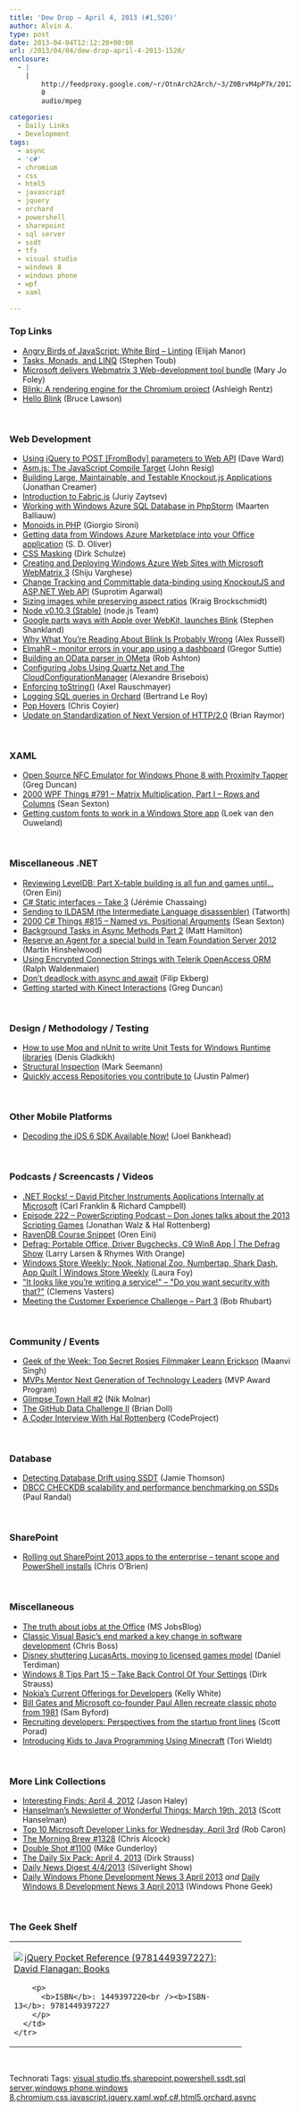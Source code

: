 ```yaml
---
title: 'Dew Drop – April 4, 2013 (#1,520)'
author: Alvin A.
type: post
date: 2013-04-04T12:12:20+00:00
url: /2013/04/04/dew-drop-april-4-2013-1520/
enclosure:
  - |
    |
        http://feedproxy.google.com/~r/OtnArch2Arch/~3/Z0BrvM4pP7k/20121538_cx-rising-pt3_040312.mp3
        0
        audio/mpeg
        
categories:
  - Daily Links
  - Development
tags:
  - async
  - 'c#'
  - chromium
  - css
  - html5
  - javascript
  - jquery
  - orchard
  - powershell
  - sharepoint
  - sql server
  - ssdt
  - tfs
  - visual studio
  - windows 8
  - windows phone
  - wpf
  - xaml

---
```

### <a name="top"></a>Top Links

  * <a href="http://www.elijahmanor.com/2013/04/angry-birds-of-javascript-white-bird.html" target="_blank">Angry Birds of JavaScript: White Bird &#8211; Linting</a> (Elijah Manor)
  * <a href="http://blogs.msdn.com/b/pfxteam/archive/2013/04/03/tasks-monads-and-linq.aspx" target="_blank">Tasks, Monads, and LINQ</a> (Stephen Toub)
  * <a href="http://www.zdnet.com/microsoft-delivers-webmatrix-3-web-development-tool-bundle-7000013462/" target="_blank">Microsoft delivers Webmatrix 3 Web-development tool bundle</a> (Mary Jo Foley)
  * <a href="http://feedproxy.google.com/~r/GDBcode/~3/Ivy-555Yhck/blink-rendering-engine-for-chromium.html" target="_blank">Blink: A rendering engine for the Chromium project</a> (Ashleigh Rentz)
  * <a href="http://www.brucelawson.co.uk/2013/hello-blink/" target="_blank">Hello Blink</a> (Bruce Lawson)

&#160;

### <a name="web"></a>Web Development

  * <a href="http://feedproxy.google.com/~r/Encosia/~3/IwFKltmGGTE/" target="_blank">Using jQuery to POST [FromBody] parameters to Web API</a> (Dave Ward)
  * <a href="http://ejohn.org/blog/asmjs-javascript-compile-target/" target="_blank">Asm.js: The JavaScript Compile Target</a> (John Resig)
  * <a href="http://feedproxy.google.com/~r/nettuts/~3/IfYJEM4gW1U/" target="_blank">Building Large, Maintainable, and Testable Knockout.js Applications</a> (Jonathan Creamer)
  * <a href="http://feedproxy.google.com/~r/SitepointFeed/~3/X_HBJaED5ec/" target="_blank">Introduction to Fabric.js</a> (Juriy Zaytsev)
  * <a href="http://feedproxy.google.com/~r/jetbrains_webIde/~3/vxLpW_LvjSg/" target="_blank">Working with Windows Azure SQL Database in PhpStorm</a> (Maarten Balliauw)
  * <a href="http://feeds.dzone.com/~r/zones/agile/~3/owOj2OxdUUM/monoids-php" target="_blank">Monoids in PHP</a> (Giorgio Sironi)
  * <a href="http://blogs.msdn.com/b/officeapps/archive/2013/04/03/getting-data-from-windows-azure-marketplace-into-your-office-application.aspx" target="_blank">Getting data from Windows Azure Marketplace into your Office application</a> (S. D. Oliver)
  * <a href="http://feedproxy.google.com/~r/html5rocks/~3/CmMx8pFxuak/" target="_blank">CSS Masking</a> (Dirk Schulze)
  * <a href="http://feedproxy.google.com/~r/ShijuVBlog/~3/fx79Df40e80/creating-and-deploying-windows-azure-web-sites-with-microsoft-webmatrix-3.aspx" target="_blank">Creating and Deploying Windows Azure Web Sites with Microsoft WebMatrix 3</a> (Shiju Varghese)
  * <a href="http://feedproxy.google.com/~r/netCurryRecentArticles/~3/wo_n8JG8Gt4/ShowArticle.aspx" target="_blank">Change Tracking and Committable data-binding using KnockoutJS and ASP.NET Web API</a> (Suprotim Agarwal)
  * <a href="http://kraigbrockschmidt.com/blog/?p=693" target="_blank">Sizing images while preserving aspect ratios</a> (Kraig Brockschmidt)
  * <a href="http://blog.nodejs.org/2013/04/03/node-v0-10-3-stable/" target="_blank">Node v0.10.3 (Stable)</a> (node.js Team)
  * <a href="http://feedproxy.google.com/~r/cnet/tcoc/~3/JFwsGH54s2c/" target="_blank">Google parts ways with Apple over WebKit, launches Blink</a> (Stephen Shankland)
  * <a href="http://infrequently.org/2013/04/probably-wrong/" target="_blank">Why What You’re Reading About Blink Is Probably Wrong</a> (Alex Russell)
  * <a href="http://gregorsuttie.com/2013/04/03/elmahr-monitor-errors-in-your-app-using-a-dashboard/" target="_blank">ElmahR – monitor errors in your app using a dashboard</a> (Gregor Suttie)
  * <a href="http://codeofrob.com/entries/building-an-odata-parser-in-ometa.html" target="_blank">Building an OData parser in OMeta</a> (Rob Ashton)
  * <a href="http://alexandrebrisebois.wordpress.com/2013/04/03/configuring-jobs-using-quartz-net-and-the-cloudconfigurationmanager/" target="_blank">Configuring Jobs Using Quartz.Net and The CloudConfigurationManager</a> (Alexandre Brisebois)
  * <a href="http://feedproxy.google.com/~r/2ality/~3/TTTHJMHx6ug/enforcing-tostring.html" target="_blank">Enforcing toString()</a> (Axel Rauschmayer)
  * <a href="http://weblogs.asp.net/bleroy/archive/2013/04/03/logging-sql-queries-in-orchard.aspx" target="_blank">Logging SQL queries in Orchard</a> (Bertrand Le Roy)
  * <a href="http://css-tricks.com/pop-hovers/" target="_blank">Pop Hovers</a> (Chris Coyier)
  * <a href="http://blogs.msdn.com/b/interoperability/archive/2013/04/03/update-on-standardization-of-next-version-of-http-2-0.aspx" target="_blank">Update on Standardization of Next Version of HTTP/2.0</a> (Brian Raymor)

&#160;

### <a name="silverlight"></a>XAML

  * <a href="http://coolthingoftheday.blogspot.com/2013/04/open-source-nfc-emulator-for-windows.html" target="_blank">Open Source NFC Emulator for Windows Phone 8 with Proximity Tapper</a> (Greg Duncan)
  * <a href="http://wpf.2000things.com/2013/04/04/791-matrix-multiplication-part-i-rows-and-columns/" target="_blank">2000 WPF Things #791 – Matrix Multiplication, Part I – Rows and Columns</a> (Sean Sexton)
  * <a href="http://loekvandenouweland.com/index.php/2013/04/getting-custom-fonts-to-work-in-a-windows-store-app/" target="_blank">Getting custom fonts to work in a Windows Store app</a> (Loek van den Ouweland)

&#160;

### <a name="dotnet"></a>Miscellaneous .NET

  * <a href="http://feedproxy.google.com/~r/AyendeRahien/~3/RLacnxLHLtk/reviewing-leveldb-part-x-table-building-is-all-fun-and-games-until" target="_blank">Reviewing LevelDB: Part X–table building is all fun and games until…</a> (Oren Eini)
  * <a href="http://thinkbeforecoding.com/post/2013/04/04/C-Static-interfaces-ndash%3B-Take-3" target="_blank">C# Static interfaces &ndash; Take 3</a> (Jérémie Chassaing)
  * <a href="http://feedproxy.google.com/~r/geekswithblogs/~3/r7zNNebjt9M/sending-to-ildasm-the-intermediate-language-disassenbler.aspx" target="_blank">Sending to ILDASM (the Intermediate Language disassenbler)</a> (Tatworth)
  * <a href="http://csharp.2000things.com/2013/04/04/815-named-vs-positional-arguments/" target="_blank">2000 C# Things #815 – Named vs. Positional Arguments</a> (Sean Sexton)
  * <a href="http://matthamilton.net/background-tasks-in-async-methods-2" target="_blank">Background Tasks in Async Methods Part 2</a> (Matt Hamilton)
  * <a href="http://feeds.hinshelwood.com/~/39681298/0/visualstudioalm~Reserve-an-Agent-for-a-special-build-in-Team-Foundation-Server/" target="_blank">Reserve an Agent for a special build in Team Foundation Server 2012</a> (Martin Hinshelwood)
  * <a href="http://feedproxy.google.com/~r/Telerik/~3/qwMhdTR1DuU/using-encrypted-connection-strings-with-telerik-openaccess-orm" target="_blank">Using Encrypted Connection Strings with Telerik OpenAccess ORM</a> (Ralph Waldenmaier)
  * <a href="http://blog.filipekberg.se/2013/04/03/dont-deadlock-with-async-and-await/" target="_blank">Don’t deadlock with async and await</a> (Filip Ekberg)
  * <a href="http://channel9.msdn.com/coding4fun/kinect/Getting-started-with-Kinect-Interactions" target="_blank">Getting started with Kinect Interactions</a> (Greg Duncan)

&#160;

### <a name="design"></a>Design / Methodology / Testing

  * <a href="http://feedproxy.google.com/~r/outcoldman_en/~3/wsDLsOeRfA8/332" target="_blank">How to use Moq and nUnit to write Unit Tests for Windows Runtime libraries</a> (Denis Gladkikh)
  * <a href="http://blog.ploeh.dk/2013/04/04/structural-inspection" target="_blank">Structural Inspection</a> (Mark Seemann)
  * <a href="https://github.com/blog/1458-quickly-access-repositories-you-contribute-to" target="_blank">Quickly access Repositories you contribute to</a> (Justin Palmer)

&#160;

### <a name="mobile"></a>Other Mobile Platforms

  * <a href="http://feedproxy.google.com/~r/nettuts/~3/wZvDrOfbKbc/" target="_blank">Decoding the iOS 6 SDK Available Now!</a> (Joel Bankhead)

&#160;

### <a name="podcasts"></a>Podcasts / Screencasts / Videos

  * <a href="http://www.dotnetrocks.com/default.aspx?ShowNum=860" target="_blank">.NET Rocks! &#8211; David Pitcher Instruments Applications Internally at Microsoft</a> (Carl Franklin & Richard Campbell)
  * <a href="http://feedproxy.google.com/~r/Powerscripting/~3/HuPZtg4Vs_E/episode-222-power-scripting-podcast-don-jones-talks-about-the-2013-scripting-games" target="_blank">Episode 222 &#8211; PowerScripting Podcast &#8211; Don Jones talks about the 2013 Scripting Games</a> (Jonathan Walz & Hal Rottenberg)
  * <a href="http://feedproxy.google.com/~r/AyendeRahien/~3/N7LEn7lh49A/ravendb-course-snippet" target="_blank">RavenDB Course Snippet</a> (Oren Eini)
  * <a href="http://channel9.msdn.com/Shows/The-Defrag-Show/Defrag-Portable-Office-Driver-Bugchecks-C9-Win8-App" target="_blank">Defrag: Portable Office, Driver Bugchecks, C9 Win8 App | The Defrag Show</a> (Larry Larsen & Rhymes With Orange)
  * <a href="http://channel9.msdn.com/Shows/Windows-Store-Weekly/Windows-Store-Weekly-Nook-National-Zoo-Numbertap-Shark-Dash-App-Quilt" target="_blank">Windows Store Weekly: Nook, National Zoo, Numbertap, Shark Dash, App Quilt | Windows Store Weekly</a> (Laura Foy)
  * <a href="http://channel9.msdn.com/Blogs/Subscribe/do-you-want-security-with-that" target="_blank">"It looks like you&#8217;re writing a service!" &#8211; "Do you want security with that?"</a> (Clemens Vasters)
  * <a href="http://feedproxy.google.com/~r/OtnArch2Arch/~3/Z0BrvM4pP7k/20121538_cx-rising-pt3_040312.mp3" target="_blank">Meeting the Customer Experience Challenge &#8211; Part 3</a> (Bob Rhubart)

&#160;

### <a name="events"></a>Community / Events

  * <a href="http://www.geekadelphia.com/2013/04/03/geek-of-the-week-top-secret-rosies-filmmaker-leann-erickson/" target="_blank">Geek of the Week: Top Secret Rosies Filmmaker Leann Erickson</a> (Maanvi Singh)
  * <a href="http://blogs.msdn.com/b/mvpawardprogram/archive/2013/04/03/mvps-mentor-next-generation-of-technology-leaders.aspx" target="_blank">MVPs Mentor Next Generation of Technology Leaders</a> (MVP Award Program)
  * <a href="http://blog.getglimpse.com/2013/04/03/glimpse-town-hall-2/" target="_blank">Glimpse Town Hall #2</a> (Nik Molnar)
  * <a href="https://github.com/blog/1450-the-github-data-challenge-ii" target="_blank">The GitHub Data Challenge II</a> (Brian Doll)
  * <a href="http://www.codeproject.com/Articles/571945/A-Coder-Interview-With-Hal-Rottenberg" target="_blank">A Coder Interview With Hal Rottenberg</a> (CodeProject)

&#160;

### <a name="sql"></a>Database

  * <a href="http://feedproxy.google.com/~r/jamiet/~3/NG5g2NQNbzo/detecting-database-drift-using-ssdt.aspx" target="_blank">Detecting Database Drift using SSDT</a> (Jamie Thomson)
  * <a href="http://feedproxy.google.com/~r/PaulSRandal/~3/qeJdCcH3cq4/" target="_blank">DBCC CHECKDB scalability and performance benchmarking on SSDs</a> (Paul Randal)

&#160;

### <a name="sp"></a>SharePoint

  * <a href="http://feedproxy.google.com/~r/ChrisObrien/~3/0PtLmecLxFg/rolling-out-sharepoint-2013-apps-to.html" target="_blank">Rolling out SharePoint 2013 apps to the enterprise &#8211; tenant scope and PowerShell installs</a> (Chris O&#8217;Brien)

&#160;

### <a name="misc"></a>Miscellaneous

  * <a href="http://feeds.microsoftjobsblog.com/~r/MicrosoftJobsBlog/~3/8XOMC0zGJUM/truth-about-jobs-at-the-office" target="_blank">The truth about jobs at the Office</a> (MS JobsBlog)
  * <a href="http://www.codeproject.com/Articles/572061/Classic-Visual-Basic-s-end-marked-a-key-change-in" target="_blank">Classic Visual Basic’s end marked a key change in software development</a> (Chris Boss)
  * <a href="http://feedproxy.google.com/~r/cnet/tcoc/~3/DvLlvExT6lE/" target="_blank">Disney shuttering LucasArts, moving to licensed games model</a> (Daniel Terdiman)
  * <a href="http://feeds.feedblitz.com/~/39685722/0/dirkstrauss~Windows-Tips-Part-%e2%80%93-Take-Back-Control-Of-Your-Settings" target="_blank">Windows 8 Tips Part 15 – Take Back Control Of Your Settings</a> (Dirk Strauss)
  * <a href="http://kelly.whitepdx.com/post/108" target="_blank">Nokia&#8217;s Current Offerings for Developers</a> (Kelly White)
  * <a href="http://www.theverge.com/2013/4/4/4181852/bill-gates-and-paul-allen-pose-for-microsoft-photo-reenactment" target="_blank">Bill Gates and Microsoft co-founder Paul Allen recreate classic photo from 1981</a> (Sam Byford)
  * <a href="http://feedproxy.google.com/~r/geekwire/~3/4WOjgNtQFtI/" target="_blank">Recruiting developers: Perspectives from the startup front lines</a> (Scott Porad)
  * <a href="https://blogs.oracle.com/java/entry/introducing_kids_to_java_programming" target="_blank">Introducing Kids to Java Programming Using Minecraft</a> (Tori Wieldt)

&#160;

### <a name="links"></a>More Link Collections

  * <a href="http://jasonhaley.com/blog/post.aspx?id=05017480-edab-4265-8958-b26a7b7773d5" target="_blank">Interesting Finds: April 4, 2012</a> (Jason Haley)
  * <a href="http://feeds.hanselman.com/~/39687256/0/scotthanselman~Hanselmans-Newsletter-of-Wonderful-Things-March-th.aspx" target="_blank">Hanselman&#8217;s Newsletter of Wonderful Things: March 19th, 2013</a> (Scott Hanselman)
  * <a href="http://blogs.msdn.com/b/robcaron/archive/2013/04/03/top-10-microsoft-developer-links-for-wednesday-april-3rd.aspx" target="_blank">Top 10 Microsoft Developer Links for Wednesday, April 3rd</a> (Rob Caron)
  * <a href="http://feedproxy.google.com/~r/ReflectivePerspective/~3/MkkDD4aaMSc/" target="_blank">The Morning Brew #1328</a> (Chris Alcock)
  * <a href="http://afreshcup.com/home/2013/4/4/double-shot-1100.html" target="_blank">Double Shot #1100</a> (Mike Gunderloy)
  * <a href="http://feeds.feedblitz.com/~/39684757/0/dirkstrauss~The-Daily-Six-Pack-April" target="_blank">The Daily Six Pack: April 4, 2013</a> (Dirk Strauss)
  * <a href="http://feedproxy.google.com/~r/silverlightshow/~3/vg5o6BFbv38/Daily-News-Digest-4-4-2013.aspx" target="_blank">Daily News Digest 4/4/2013</a> (Silverlight Show)
  * <a href="http://feedproxy.google.com/~r/Windowsphonegeek/~3/SNQy23g7fl8/daily-windows-phone-development-news-3-april-2013" target="_blank">Daily Windows Phone Development News 3 April 2013</a> _and_ <a href="http://feedproxy.google.com/~r/Windowsphonegeek/~3/EtgQYsB3dys/daily-windows-8-development-news-3-april-2013" target="_blank">Daily Windows 8 Development News 3 April 2013</a> (Windows Phone Geek)

&#160;

### <a name="shelf"></a>The Geek Shelf

<div style="padding-bottom: 0px; margin: 0px; padding-left: 0px; padding-right: 0px; display: inline; float: none; padding-top: 0px" id="scid:7dc1bd33-94bd-46fd-a20b-0131235bcd47:8f7ea523-f048-424d-9eb3-c90b51c3d8e6" class="wlWriterEditableSmartContent">
  <table cellspacing="0" cellpadding="2" width="400" border="0" unselectable="on">
    <tr>
      <td valign="top" width="400">
        <p>
          <a title="jQuery Pocket Reference (9781449397227): David Flanagan: Books" href="http://www.amazon.com/exec/obidos/ASIN/1449397220/alvinashcraft-20"><img data-recalc-dims="1" decoding="async" src="https://i0.wp.com/images.amazon.com/images/P/1449397220.01.MZZZZZZZ.jpg?w=660" border="0" align="left" style="float:left" />jQuery Pocket Reference (9781449397227): David Flanagan: Books</a>
        </p>
        
        <p>
          <b>ISBN</b>: 1449397220<br /><b>ISBN-13</b>: 9781449397227
        </p>
      </td>
    </tr>
  </table>
</div>

&#160;

<div style="padding-bottom: 0px; margin: 0px; padding-left: 0px; padding-right: 0px; display: inline; float: none; padding-top: 0px" id="scid:0767317B-992E-4b12-91E0-4F059A8CECA8:80c2fe8c-6d8f-4054-9ae6-be0c8201af24" class="wlWriterEditableSmartContent">
  Technorati Tags: <a href="http://technorati.com/tags/visual+studio" rel="tag">visual studio</a>,<a href="http://technorati.com/tags/tfs" rel="tag">tfs</a>,<a href="http://technorati.com/tags/sharepoint" rel="tag">sharepoint</a>,<a href="http://technorati.com/tags/powershell" rel="tag">powershell</a>,<a href="http://technorati.com/tags/ssdt" rel="tag">ssdt</a>,<a href="http://technorati.com/tags/sql+server" rel="tag">sql server</a>,<a href="http://technorati.com/tags/windows+phone" rel="tag">windows phone</a>,<a href="http://technorati.com/tags/windows+8" rel="tag">windows 8</a>,<a href="http://technorati.com/tags/chromium" rel="tag">chromium</a>,<a href="http://technorati.com/tags/css" rel="tag">css</a>,<a href="http://technorati.com/tags/javascript" rel="tag">javascript</a>,<a href="http://technorati.com/tags/jquery" rel="tag">jquery</a>,<a href="http://technorati.com/tags/xaml" rel="tag">xaml</a>,<a href="http://technorati.com/tags/wpf" rel="tag">wpf</a>,<a href="http://technorati.com/tags/c%23" rel="tag">c#</a>,<a href="http://technorati.com/tags/html5" rel="tag">html5</a>,<a href="http://technorati.com/tags/orchard" rel="tag">orchard</a>,<a href="http://technorati.com/tags/async" rel="tag">async</a>
</div>